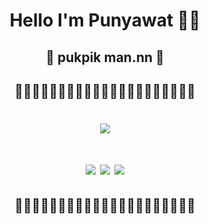 <p align="center">
  <h1 align="center"> Hello I'm Punyawat 🎈👑 </h1>
  <h2 align="center"> 👹 pukpik man.nn 👻 </h2>
  
  <h2 align="center"> 🎇🎇🎇🎇🎇🎇🎇🎉🎉🎉🎉🎉🎉🎉🎇🎇🎇🎇🎇🎇🎇 </h2>
  
  <div style="align:center"> 
   <h1 align="center"> 
     <img src= https://github-readme-stats.vercel.app/api?username=PunPunyawat&theme=radical&show_icons=true > </h1>
  </div>
  
  <div style="align:center"> 
   <h1 align="center"> 
<!--      <img src=https://cdn.vox-cdn.com/thumbor/EaUuzIdnUGXAs_LokdLgtdrJZCY=/0x0:420x314/1400x1050/filters:focal(136x115:202x181):format(gif)/cdn.vox-cdn.com/uploads/chorus_image/image/55279403/tenor.0.gif width=30%>  -->
   <img src=https://i.gifer.com/origin/f5/f5baef4b6b6677020ab8d091ef78a3bc_w200.gif> 
   <img src=https://i.gifer.com/origin/f5/f5baef4b6b6677020ab8d091ef78a3bc_w200.gif> 
   <img src=https://i.gifer.com/origin/f5/f5baef4b6b6677020ab8d091ef78a3bc_w200.gif> </h1>
  </div>

  <h2 align="center"> 🎇🎇🎇🎇🎇🎇🎇🎉🎉🎉🎉🎉🎉🎉🎇🎇🎇🎇🎇🎇🎇 </h2>
</p>

